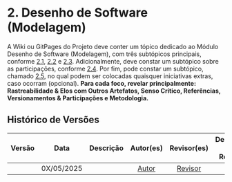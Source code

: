 # 2. Desenho de Software (Modelagem)

A Wiki ou GitPages do Projeto deve conter um tópico dedicado ao Módulo Desenho de Software (Modelagem), com três subtópicos principais, conforme [2.1](/docs/Modelagem/2.1.ModelagemEstatica.md), [2.2](/docs/Modelagem/2.2.ModelagemDinamica.md) e [2.3](/docs/Modelagem/2.3.ModelagemOrganizacionalCasosDeUso.md). Adicionalmente, deve constar um subtópico sobre as participações, conforme [2.4](/docs/Modelagem/2.4.ParticipacoesModelagem.md). Por fim, pode constar um subtópico, chamado [2.5](/docs/Modelagem/2.5.IniciativasExtras.md), no qual podem ser colocadas quaisquer iniciativas extras, caso ocorram (opcional). **Para cada foco, revelar principalmente: Rastreabilidade & Elos com Outros Artefatos, Senso Crítico, Referências, Versionamentos & Participações e Metodologia.**

## Histórico de Versões

| Versão | Data       | Descrição                                                                                      | Autor(es)                                                   | Revisor(es)                                  | Descrição da Revisão |
|:------:|:----------:|:-----------------------------------------------------------------------------------------------:|:------------------------------------------------------------:|:--------------------------------------------:|:---------------------:|
|    | 0X/05/2025 |                                                                    | [Autor](https://github.com/)       | [Revisor](https://github.com/) |  |
